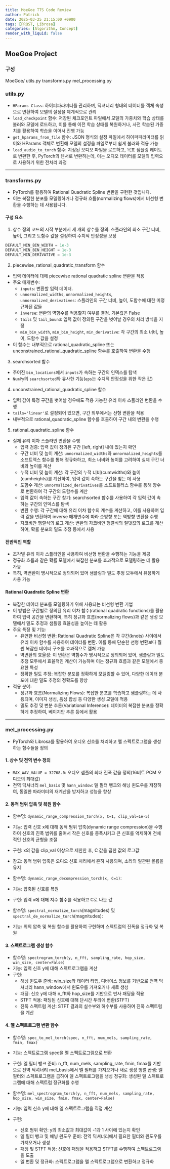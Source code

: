```yaml
---
title: MoeGoe TTS Code Review
author: Patrick
date: 2025-03-25 21:15:00 +0900
tags: [PRQST, Librosa]
categories: [Algorithm, Concept]
render_with_liquid: false
---
```

## MoeGoe Project
### 구성
MoeGoe/
utils.py
transforms.py
mel_processing.py

### utils.py
- `HParams Class`: 하이퍼파라미터를 관리하며, 딕셔너리 형태의 데이터를 객체 속성으로 변환하여 모델의 설정을 체계적으로 관리
- `load_checkpoint` 함수: 저장된 체크포인트 파일에서 모델의 가중치와 학습 상태를 불러와 모델에 로드하고, 이를 통해 이전 학습 상태를 복원하거나, 사전 학습된 가중치를 활용하여 학습을 이어서 진행 가능
- `get_hparams_from_file` 함수: JSON 형식의 설정 파일에서 하이퍼파라미터를 읽어와 HParams 객체로 변환해 모델의 설정을 파일로부터 쉽게 불러와 적용 가능
- `load_audio_to_torch` 함수: 지정된 오디오 파일을 로드하고, 목표 샘플링 레이트로 변환한 후, PyTorch의 텐서로 변환하는데, 이는 오디오 데이터를 모델의 입력으로 사용하기 위한 전처리 과정

---

### transforms.py
- PyTorch를 활용하여 Rational Quadratic Spline 변환을 구현한 것입니다.
- 이는 복잡한 분포를 모델링하거나 정규화 흐름(normalizing flows)에서 비선형 변환을 수행하는 데 사용됩니다.

#### 구성 요소
1. 상수 정의
코드의 시작 부분에서 세 개의 상수를 정의:​ 스플라인의 최소 구간 너비, 높이, 그리고 도함수 값을 설정하여 수치적 안정성을 보장

```python
DEFAULT_MIN_BIN_WIDTH = 1e-3
DEFAULT_MIN_BIN_HEIGHT = 1e-3
DEFAULT_MIN_DERIVATIVE = 1e-3
```

2. piecewise_rational_quadratic_transform 함수
- 입력 데이터에 대해 piecewise rational quadratic spline 변환을 적용
- 주요 매개변수:​
    - `inputs`: 변환할 입력 데이터.​
    - `unnormalized_widths`, `unnormalized_heights`, `unnormalized_derivatives`: 스플라인의 구간 너비, 높이, 도함수에 대한 미정규화된 값들
    - `inverse`: 변환의 역함수를 적용할지 여부를 결정. 기본값은 False
    - `tails` 및 `tail_bound`: 입력 값이 정의된 구간을 벗어날 경우의 처리 방식을 지정
    - `min_bin_width`, `min_bin_height`, `min_derivative`: 각 구간의 최소 너비, 높이, 도함수 값을 설정
- 이 함수는 내부적으로 rational_quadratic_spline 또는 unconstrained_rational_quadratic_spline 함수를 호출하여 변환을 수행

3. searchsorted 함수
- 주어진 `bin_locations`에서 `inputs`가 속하는 구간의 인덱스를 탐색
- `NumPy`의 `searchsorted`와 유사한 기능(`eps`는 수치적 안정성을 위한 작은 값)​

4. unconstrained_rational_quadratic_spline 함수
- 입력 값이 특정 구간을 벗어날 경우에도 적용 가능한 유리 이차 스플라인 변환을 수행
- `tails='linear'`로 설정되어 있으면, 구간 외부에서는 선형 변환을 적용
- 내부적으로 rational_quadratic_spline 함수를 호출하여 구간 내의 변환을 수행

5. rational_quadratic_spline 함수
- 실제 유리 이차 스플라인 변환을 수행
    - 입력 검증: 입력 값이 정의된 구간 [left, right] 내에 있는지 확인
    - 구간 너비 및 높이 계산: `unnormalized_widths`와 `unnormalized_heights`를 소프트맥스 함수를 통해 정규화하고, 최소 너비와 높이를 고려하여 실제 구간 너비와 높이를 계산​
    - 누적 너비 및 높이 계산: 각 구간의 누적 너비(cumwidths)와 높이(cumheights)를 계산하여, 입력 값이 속하는 구간을 찾는 데 사용
    - 도함수 계산: `unnormalized_derivatives`를 소프트플러스 함수를 통해 양수로 변환하여 각 구간의 도함수를 계산
    - 입력 값이 속하는 구간 찾기: searchsorted 함수를 사용하여 각 입력 값이 속하는 구간의 인덱스를 탐색​
    - 변환 수행: 각 구간에 대해 유리 이차 함수의 계수를 계산하고, 이를 사용하여 입력 값을 변환하며 inverse 매개변수에 따라 순방향 또는 역방향 변환을 수행
    - 자코비안 행렬식의 로그 계산: 변환의 자코비안 행렬식의 절댓값의 로그를 계산하여, 확률 분포의 밀도 추정 등에서 사용

#### 전반적인 역할
- 조각별 유리 이차 스플라인을 사용하여 비선형 변환을 수행하는 기능을 제공
- 정규화 흐름과 같은 확률 모델에서 복잡한 분포를 효과적으로 모델링하는 데 활용 가능
- 특히, 역변환이 명시적으로 정의되어 있어 샘플링과 밀도 추정 모두에서 유용하게 사용 가능

#### Rational Quadratic Spline 변환 
- 복잡한 데이터 분포를 모델링하기 위해 사용되는 비선형 변환 기법
- 이 방법은 구간별로 정의된 유리 이차 함수(rational quadratic functions)를 활용하여 입력 공간을 변환하며, 특히 정규화 흐름(normalizing flows)과 같은 생성 모델에서 밀도 추정과 샘플링 효율성을 높이는 데 활용
- 주요 특징 및 기능:
    - 유연한 비선형 변환: Rational Quadratic Spline은 각 구간(knots) 사이에서 유리 이차 함수를 사용하여 데이터를 변환. 이를 통해 단순한 선형 변환보다 훨씬 복잡한 데이터 구조를 효과적으로 캡처 가능​
    - 역변환의 효율성: 이 변환은 역함수가 명시적으로 정의되어 있어, 샘플링과 밀도 추정 모두에서 효율적인 계산이 가능하며 이는 정규화 흐름과 같은 모델에서 중요한 특성
    - 정확한 밀도 추정: 복잡한 분포를 정확하게 모델링할 수 있어, 다양한 데이터 분포에 대한 밀도 추정의 정확도를 향상
- 적용 분야:
    - 정규화 흐름(Normalizing Flows): 복잡한 분포를 학습하고 샘플링하는 데 사용되며, 이미지 생성, 음성 합성 등 다양한 생성 모델에 적용​
    - 밀도 추정 및 변분 추론(Variational Inference): 데이터의 복잡한 분포를 정확하게 추정하여, 베이지안 추론 등에서 활용

---

### mel_processing.py
- PyTorch와 Librosa를 활용하여 오디오 신호를 처리하고 멜 스펙트로그램을 생성하는 함수들을 정의

#### 1. 상수 및 전역 변수 정의
- `MAX_WAV_VALUE = 32768.0`: 오디오 샘플의 최대 진폭 값을 정의(16비트 PCM 오디오의 최대값​)
- 전역 딕셔너리 `mel_basis` 및 `hann_window`: 멜 필터 뱅크와 해닝 윈도우를 저장하여, 동일한 파라미터의 재계산을 방지하고 성능을 향상

#### 2. 동적 범위 압축 및 복원 함수
- 함수명: `dynamic_range_compression_torch(x, C=1, clip_val=1e-5)`
- 기능: 입력 신호 x에 대해 동적 범위 압축(dynamic range compression)을 수행하여 신호의 진폭 범위를 줄여서 작은 신호를 증폭시키고 큰 신호를 억제하여 전체적인 신호의 균형을 조절
- 구현: x의 값을 clip_val 이상으로 제한한 후, C 값을 곱한 값의 로그값
- 참고: 동적 범위 압축은 오디오 신호 처리에서 흔히 사용되며, 소리의 일관된 볼륨을 유지

- 함수명: `dynamic_range_decompression_torch(x, C=1)`:
- 기능: 압축된 신호를 복원
- 구현: 입력 x에 대해 지수 함수를 적용하고 C로 나눈 값​

- 함수명: `spectral_normalize_torch`(magnitudes) 및 `spectral_de_normalize_torch`(magnitudes):
- 기능: 위의 압축 및 복원 함수를 활용하여 구현하며 스펙트럼의 진폭을 정규화 및 복원

#### 3. 스펙트로그램 생성 함수
- 함수명: `spectrogram_torch(y, n_fft, sampling_rate, hop_size, win_size, center=False)`
- 기능: 입력 신호 y에 대해 스펙트로그램을 계산
- 구현:
    - 해닝 윈도우 준비: win_size와 데이터 타입, 디바이스 정보를 기반으로 전역 딕셔너리 hann_window에서 윈도우를 가져오거나 새로 생성
    - 패딩: 신호 y에 대해 n_fft와 hop_size를 기반으로 반사 패딩을 적용
    - STFT 적용: 패딩된 신호에 대해 단시간 푸리에 변환(STFT)
    - 진폭 스펙트럼 계산: STFT 결과의 실수부와 허수부를 사용하여 진폭 스펙트럼을 계산

#### 4. 멜 스펙트로그램 변환 함수
- 함수명: `spec_to_mel_torch(spec, n_fft, num_mels, sampling_rate, fmin, fmax)`
- 기능: 스펙트로그램 spec을 멜 스펙트로그램으로 변환
- 구현:
    멜 필터 뱅크 준비: n_fft, num_mels, sampling_rate, fmin, fmax를 기반으로 전역 딕셔너리 mel_basis에서 멜 필터를 가져오거나 새로 생성
    행렬 곱셈: 멜 필터와 스펙트로그램을 곱하여 멜 스펙트로그램을 생성
    정규화: 생성된 멜 스펙트로그램에 대해 스펙트럼 정규화를 수행

- 함수명: `mel_spectrogram_torch(y, n_fft, num_mels, sampling_rate, hop_size, win_size, fmin, fmax, center=False)`
- 기능: 입력 신호 y에 대해 멜 스펙트로그램을 직접 계산
- 구현:
    - 신호 범위 확인: y의 최소값과 최대값이 -1과 1 사이에 있는지 확인
    - 멜 필터 뱅크 및 해닝 윈도우 준비: 전역 딕셔너리에서 필요한 필터와 윈도우를 가져오거나 생성
    - 패딩 및 STFT 적용: 신호에 패딩을 적용하고 STFT를 수행하여 스펙트로그램을 도출
    - 멜 변환 및 정규화: 스펙트로그램을 멜 스펙트로그램으로 변환하고 정규화